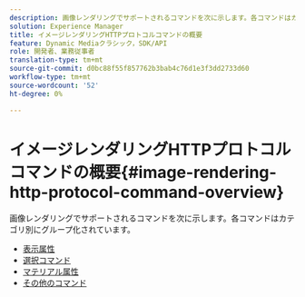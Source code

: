 ```yaml
---
description: 画像レンダリングでサポートされるコマンドを次に示します。各コマンドはカテゴリ別にグループ化されています。
solution: Experience Manager
title: イメージレンダリングHTTPプロトコルコマンドの概要
feature: Dynamic Mediaクラシック，SDK/API
role: 開発者、業務従事者
translation-type: tm+mt
source-git-commit: d0bc88f55f857762b3bab4c76d1e3f3dd2733d60
workflow-type: tm+mt
source-wordcount: '52'
ht-degree: 0%

---
```



# イメージレンダリングHTTPプロトコルコマンドの概要{#image-rendering-http-protocol-command-overview}

画像レンダリングでサポートされるコマンドを次に示します。各コマンドはカテゴリ別にグループ化されています。

* [表示属性](r-ir-view-attributes.md)
* [選択コマンド](r-ir-selection-commands.md)
* [マテリアル属性](r-ir-material-attributes.md)
* [その他のコマンド](r-ir-miscellaneous-commands.md)

